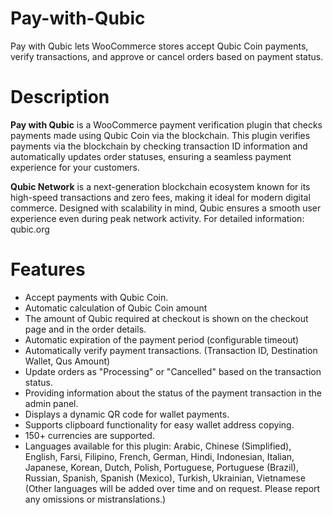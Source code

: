 # Pay-with-Qubic
Pay with Qubic lets WooCommerce stores accept Qubic Coin payments, verify transactions, and approve or cancel orders based on payment status.

# Description
**Pay with Qubic** is a WooCommerce payment verification plugin that checks payments made using Qubic Coin via the blockchain. This plugin verifies payments via the blockchain by checking transaction ID information and automatically updates order statuses, ensuring a seamless payment experience for your customers.

**Qubic Network** is a next-generation blockchain ecosystem known for its high-speed transactions and zero fees, making it ideal for modern digital commerce. Designed with scalability in mind, Qubic ensures a smooth user experience even during peak network activity. For detailed information: qubic.org

# Features
- Accept payments with Qubic Coin.
- Automatic calculation of Qubic Coin amount
- The amount of Qubic required at checkout is shown on the checkout page and in the order details.
- Automatic expiration of the payment period (configurable timeout)
- Automatically verify payment transactions. (Transaction ID, Destination Wallet, Qus Amount) 
- Update orders as "Processing" or "Cancelled" based on the transaction status.
- Providing information about the status of the payment transaction in the admin panel.
- Displays a dynamic QR code for wallet payments.
- Supports clipboard functionality for easy wallet address copying.
- 150+ currencies are supported.
- Languages available for this plugin: Arabic, Chinese (Simplified), English, Farsi, Filipino, French, German, Hindi, Indonesian, Italian, Japanese, Korean, Dutch, Polish, Portuguese, Portuguese (Brazil), Russian, Spanish, Spanish (Mexico), Turkish, Ukrainian, Vietnamese (Other languages will be added over time and on request. Please report any omissions or mistranslations.)
